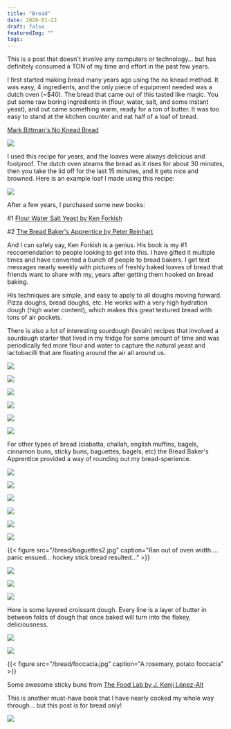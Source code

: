 ```yaml
---
title: "Bread"
date: 2020-01-22
draft: false
featuredImg: ""
tags: 
---
```


This is a post that doesn't involve any computers or technology... but has definitely consumed a TON of my time and effort in the past few years.

I first started making bread many years ago using the no knead method. It was easy, 4 ingredients, and the only piece of equipment needed was a dutch oven (~$40). The bread that came out of this tasted like magic. You put some raw boring ingredients in (flour, water, salt, and some instant yeast), and out came something warm, ready for a ton of butter. It was too easy to stand at the kitchen counter and eat half of a loaf of bread.

[Mark Bittman's No Knead Bread](https://cooking.nytimes.com/recipes/11376-no-knead-bread)

![](/bread/dutchoven.jpg)

I used this recipe for years, and the loaves were always delicious and foolproof. The dutch oven steams the bread as it rises for about 30 minutes, then you take the lid off for the last 15 minutes, and it gets nice and browned. Here is an example loaf I made using this recipe:

![](/bread/loaf3.jpg)

After a few years, I purchased some new books:

#1 [Flour Water Salt Yeast by Ken Forkish](https://www.amazon.com/Flour-Water-Salt-Yeast-Fundamentals/dp/160774273X)

#2 [The Bread Baker's Apprentice by Peter Reinhart](https://www.amazon.com/Bread-Bakers-Apprentice-15th-Anniversary/dp/1607748657/)

And I can safely say, Ken Forkish is a genius. His book is my #1 reccomendation to people looking to get into this. I have gifted it multiple times and have converted a bunch of people to bread bakers. I get text messages nearly weekly with pictures of freshly baked loaves of bread that friends want to share with my, years after getting them hooked on bread baking.

His techniques are simple, and easy to apply to all doughs moving forward. Pizza doughs, bread doughs, etc. He works with a very high hydration dough (high water content), which makes this great textured bread with tons of air pockets.

There is also a lot of interesting sourdough (levain) recipes that involved a sourdough starter that lived in my fridge for some amount of time and was periodically fed more flour and water to capture the natural yeast and lactobacilli that are floating around the air all around us.

![](/bread/loaf1.jpg)

![](/bread/loaf2.jpg)

![](/bread/loaf4.jpg)

![](/bread/loaf5.jpg)

![](/bread/loaf6.jpg)

![](/bread/loaf7.jpg)

For other types of bread (ciabatta, challah, english muffins, bagels, cinnamon buns, sticky buns, baguettes, bagels, etc) the Bread Baker's Apprentice provided a way of rounding out my bread-sperience.

![](/bread/englishmuffins.jpg)

![](/bread/cinnamonbun.jpg)

![](/bread/ciabatta.jpg)

![](/bread/ciabatta2.jpg)

![](/bread/challah.jpg)

![](/bread/baguettes.jpg)

{{< figure src="/bread/baguettes2.jpg" caption="Ran out of oven width.... panic ensued... hockey stick bread resulted..." >}}

![](/bread/baguettes3.jpg)

![](/bread/bagels.jpg)

![](/bread/wheatwalnut.jpg)

Here is some layered croissant dough. Every line is a layer of butter in between folds of dough that once baked will turn into the flakey, deliciousness.

![](/bread/croissantdough.jpg)

![](/bread/croissants.jpg)

{{< figure src="/bread/foccacia.jpg" caption="A rosemary, potato foccacia" >}}

Some awesome sticky buns from [The Food Lab by J. Kenji López-Alt](https://www.amazon.com/Food-Lab-Cooking-Through-Science/dp/0393081087)

This is another must-have book that I have nearly cooked my whole way through... but this post is for bread only!

![](/bread/stickybuns.jpg)
